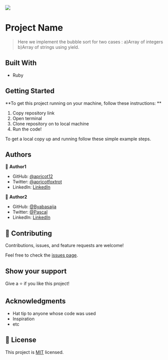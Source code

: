 ![](https://img.shields.io/badge/Microverse-blueviolet)

# Project Name

> Here we implement the bubble sort for two cases : a)Array of integers b)Array of strings using yield.

## Built With

- Ruby

## Getting Started

**To get this project running on your machine, follow these instructions: **
1) Copy repository link
2) Open terminal
3) Clone repository on to local machine
4) Run the code!


To get a local copy up and running follow these simple example steps.

## Authors

👤 **Author1**

- GitHub: [@apricot12](https://github.com/apricot12)
- Twitter: [@apricotfoxtrot](https://twitter.com/apricotfoxtrot)
- LinkedIn: [LinkedIn](https://linkedin.com/aprikot-web)

👤 **Author2**

- GitHub: [@Byabasaija](https://github.com/Byabasaija)
- Twitter: [@Pascal](https://twitter.com/byabashaijapoet)
- LinkedIn: [LinkedIn](https://www.linkedin.com/in/pascal-byabasaija-80578814b/)

## 🤝 Contributing

Contributions, issues, and feature requests are welcome!

Feel free to check the [issues page](issues/).

## Show your support

Give a ⭐️ if you like this project!

## Acknowledgments

- Hat tip to anyone whose code was used
- Inspiration
- etc

## 📝 License

This project is [MIT](lic.url) licensed.
